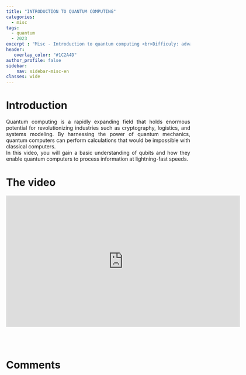 ```yaml
---
title: "INTRODUCTION TO QUANTUM COMPUTING"
categories:
  - misc
tags:
  - quantum
  - 2023
excerpt : "Misc - Introduction to quantum computing <br>Difficuly: advanced"
header:
   overlay_color: "#1C2A4D"
author_profile: false
sidebar:
    nav: sidebar-misc-en
classes: wide
---
```


# Introduction
<p style="text-align:justify;">
Quantum computing is a rapidly expanding field that holds enormous potential for revolutionizing industries such as cryptography, logistics, and systems modeling. By harnessing the power of quantum mechanics, quantum computers can perform calculations that would be impossible with classical computers.<br>
In this video, you will gain a basic understanding of qubits and how they enable quantum computers to process information at lightning-fast speeds.
</p>


# The video
<iframe width="640" height="360" src="https://www.youtube-nocookie.com/embed/5MerX4AzqrM" frameborder="0" allowfullscreen></iframe>

<br><br>

# Comments
<script src="https://utteranc.es/client.js"
        repo="catie-aq/blog-vaniila"
        issue-term="pathname"
        label="[Comments]"
        theme="github-dark"
        crossorigin="anonymous"
        async>
</script>

